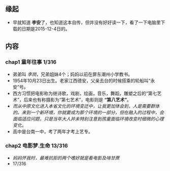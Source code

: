 ##  缘起
+ 早就知道 **李安**了，也知道这本自传，但并没有好好读一下，看了一下电脑里下载的日期是2015-12-4日的。

##  内容
###  chap1 童年往事  1/316
+ 弟弟叫 *李岗*，兄弟姐妹4个；妈妈以前在屏东潮州小学教书。
+ 1954年10月23日出生。老家江西德安，父亲去台的时候搭乘的轮船叫“永安”号。
+ 西方习惯把电影称为继诗歌，戏剧，绘画，音乐，舞蹈，雕塑之后的“第七艺术”，后来也有称摄影为“第七艺术”，电影则是 **“第八艺术”**。
+ *而从中原文化进入本省文化的环境变迁中，让我更加体会到，人是需要群体的。来到一个新环境，你就要成为那个环境的一部分，但在融入的过程中，会面临适应问题，只是当年大人并未特别注意到孩童面临环境改变时细微的心理变化。*
+ 高中是台南一中，考了两年才考上艺专。

###  chap2 电影梦.生命 13/316
+ *妈妈怀我时，最难抗拒的两个嗜好就是看电影及啃甘蔗*
+ 17/316
